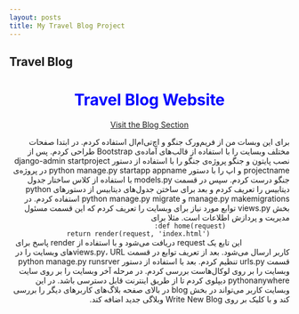 ```yaml
---
layout: posts
title: My Travel Blog Project 
---
```

## Travel Blog
<html>
<title>My Travel Blog Project</title>
    <h1 style="color: blue; text-align: center;">Travel Blog Website</h1>
</head>
<body>
    <div>
        <p style="text-align: center;">
            <a href="https://mobinahop.pythonanywhere.com" target="_blank">Visit the Blog Section</a>
        </p>
        <p dir="rtl" style="text-align: right;">
            برای این وبسات من از فریم‌ورک جنگو و اچ‌تی‌ام‌ال استفاده کردم. در ابتدا صفحات مختلف وبسایت را با استفاده از قالب‌های آماده‌ی Bootstrap طراحی کردم. پس از نصب پایتون و جنگو پروژه‌ی جنگو را با استفاده از دستور django-admin startproject projectname و اپ را با دستور python manage.py startapp appname در پروژه‌ی جنگو درست کردم.
            سپس در قسمت models.py با استفاده از کلاس ساختار جدول دیتابیس را تعریف کردم و بعد برای ساختن جدول‌های دیتابیس از دستورهای python manage.py makemigrations و python manage.py migrate استفاده کردم. در بخش views.py توابع مورد نیاز برای وبسایت را تعریف کردم که این قسمت مسئول مدیریت و پردازش اطلاعات است.
            مثلا برای
            <code>
                def home(request):
                    return render(request, 'index.html')
            </code>
            این تابع یک request دریافت می‌شود و با استفاده از render پاسخ برای کاربر ارسال می‌شود.
            بعد از تعریف توابع در قسمت views.py، URLهای وبسایت را در قسمت urls.py تنظیم کردم. بعد با استفاده از دستور python manage.py runsrver وبسایت را بر روی لوکال‌هاست بررسی کردم.
            در مرحله آخر وبسایت را بر روی سایت pythonanywhere دیپلوی کردم تا از طریق اینترنت قابل دسترسی باشد.
            در این وبسایت کاربر می‌تواند در بخش blog در بالای صفحه بلاگ‌های کاربرهای دیگر را بررسی کند و با کلیک بر روی Write New Blog وبلاگی جدید اضافه کند.
        </p>
    </div>
</body>
</html>